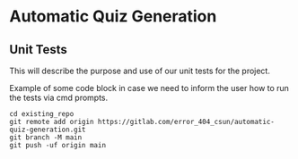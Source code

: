 # Automatic Quiz Generation


## Unit Tests

This will describe the purpose and use of our unit tests for the project.

Example of some code block in case we need to inform the user how to run the tests via cmd prompts.
```
cd existing_repo
git remote add origin https://gitlab.com/error_404_csun/automatic-quiz-generation.git
git branch -M main
git push -uf origin main
```